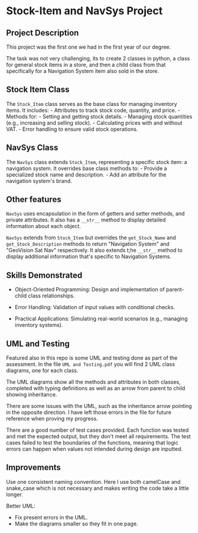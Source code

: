 # Stock-Item and NavSys Project

## Project Description
This project was the first one we had in the first year of our degree.

The task was not very challenging, its to create 2 classes in python, a class for general stock items in a store, and then a child class from that specifically for a Navigation System item also sold in the store.


## Stock Item Class
The ```Stock_Item``` class serves as the base class for managing inventory items. It includes:
    -   Attributes to track stock code, quantity, and price.
    -   Methods for:
        -   Setting and getting stock details.
        -   Managing stock quantities (e.g., increasing and selling stock).
        -   Calculating prices with and without VAT.
        -   Error handling to ensure valid stock operations.


## NavSys Class
The ```NavSys``` class extends ```Stock_Item```, representing a specific stock item: a navigation system. It overrides base class methods to:
    -   Provide a specialized stock name and description.
    -   Add an attribute for the navigation system's brand.


## Other features
```NavSys``` uses encapsulation in the form of getters and setter methods, and private attributes.
It also has a ```__str__``` method to display detailed information about each object.

```NavSys``` extends from ```Stock_Item``` but overrides the ```get_Stock_Name``` and ```get_Stock_Description``` methods to return "Navigation System" and "GeoVision Sat Nav" respectively. It also extends t;he ```__str__``` method to display additional information that's specific to Navigation Systems.


## Skills Demonstrated

-   Object-Oriented Programming: Design and implementation of parent-child class relationships.

-   Error Handling: Validation of input values with conditional checks.

-   Practical Applications: Simulating real-world scenarios (e.g., managing inventory systems).


## UML and Testing

Featured also in this repo is some UML and testing done as part of the assessment.
In the file ```UML and Testing.pdf``` you will find 2 UML class diagrams, one for each class.

The UML diagrams show all the methods and attributes in both classes, completed with typing definitions as well as an arrow from parent to child showing inheritance.

There are some issues with the UML, such as the inheritance arrow pointing in the opposite direction. I have left those errors in the file for future reference when proving my progress.


There are a good number of test cases provided. Each function was tested and met the expected output, but they don't meet all requirements. The test cases failed to test the boundaries of the functions, meaning that logic errors can happen when values not intended during design are inputted.


## Improvements

Use one consistent naming convention. Here I use both camelCase and snake_case which is not necessary and makes writing the code take a little longer.

Better UML:
-   Fix present errors in the UML.
-   Make the diagrams smaller so they fit in one page.